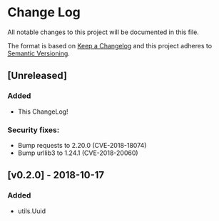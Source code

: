 # Change Log

All notable changes to this project will be documented in this file.

The format is based on [Keep a Changelog](http://keepachangelog.com/en/1.0.0/)
and this project adheres to [Semantic
Versioning](http://semver.org/spec/v2.0.0.html).

## [Unreleased]

### Added
- This ChangeLog!

### Security fixes:
  - Bump requests to 2.20.0 (CVE-2018-18074)
  - Bump urllib3 to 1.24.1 (CVE-2018-20060)


## [v0.2.0] - 2018-10-17
### Added
- utils.Uuid
